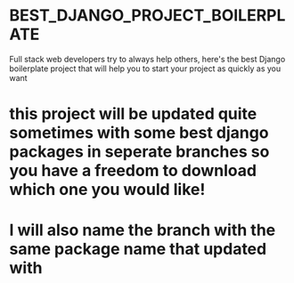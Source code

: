 # BEST_DJANGO_PROJECT_BOILERPLATE
Full stack web developers try to always help others, here's the best Django boilerplate project that will help you to start your project as quickly as you want 
# this project will be updated quite sometimes with some best django packages in seperate branches so you have a freedom to download which one you would like!
# I will also name the branch with the same package name that updated with

